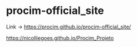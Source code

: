 # procim-official_site

Link -> https://procim.github.io/procim-official_site/

https://nicolliegoes.github.io/Procim_Projeto
